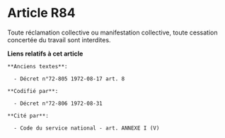 # Article R84

Toute réclamation collective ou manifestation collective, toute cessation concertée du travail sont interdites.

**Liens relatifs à cet article**

	**Anciens textes**:

	  - Décret n°72-805 1972-08-17 art. 8

	**Codifié par**:

	  - Décret n°72-806 1972-08-31

	**Cité par**:

	  - Code du service national - art. ANNEXE I (V)
